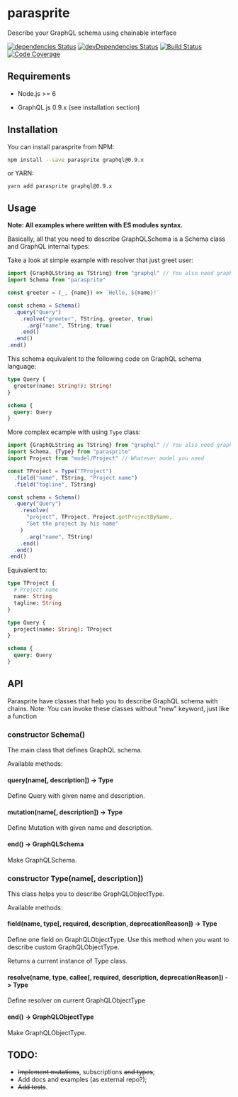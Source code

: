 # parasprite

Describe your GraphQL schema using chainable interface

[![dependencies Status](https://david-dm.org/octet-stream/parasprite/status.svg)](https://david-dm.org/octet-stream/parasprite)
[![devDependencies Status](https://david-dm.org/octet-stream/parasprite/dev-status.svg)](https://david-dm.org/octet-stream/parasprite?type=dev)
[![Build Status](https://travis-ci.org/octet-stream/parasprite.svg?branch=master)](https://travis-ci.org/octet-stream/parasprite)
[![Code Coverage](https://codecov.io/github/octet-stream/parasprite/coverage.svg?branch=master)](https://codecov.io/github/octet-stream/parasprite?branch=master)

## Requirements

* Node.js >= 6

* GraphQL.js 0.9.x (see installation section)

## Installation

You can install parasprite from NPM:

```sh
npm install --save parasprite graphql@0.9.x
```

or YARN:

```
yarn add parasprite graphql@0.9.x
```

## Usage

**Note: All examples where written with ES modules syntax.**

Basically, all that you need to describe GraphQLSchema
is a Schema class and GraphQL internal types:

Take a look at simple example with resolver that just greet user:

```js
import {GraphQLString as TString} from "graphql" // You also need graphql package
import Schema from "parasprite"

const greeter = (_, {name}) => `Hello, ${name}!`

const schema = Schema()
  .query("Query")
    .reolve("greeter", TString, greeter, true)
      .arg("name", TString, true)
    .end()
  .end()
.end()
```

This schema equivalent to the following code on GraphQL schema language:

```graphql
type Query {
  greeter(name: String!): String!
}

schema {
  query: Query
}
```

More complex ecample with using `Type` class:

```js
import {GraphQLString as TString} from "graphql" // You also need graphql package
import Schema, {Type} from "parasprite"
import Project from "model/Project" // Whatever model you need

const TProject = Type("TProject")
  .field("name", TString, "Project name")
  .field("tagline", TString)

const schema = Schema()
  .query("Query")
    .resolve(
      "project", TProject, Project.getProjectByName,
      "Get the project by his name"
    )
      .arg("name", TString)
    .end()
  .end()
.end()
```

Equivalent to:

```graphql
type TProject {
  # Project name
  name: String
  tagline: String
}

type Query {
  project(name: String): TProject
}

schema {
  query: Query
}
```

## API

Parasprite have classes that help you to describe GraphQL schema with chains.
Note: You can invoke these classes without "new" keyword, just like a function

### constructor Schema()

The main class that defines GraphQL schema.

Available methods:

#### query(name[, description]) -> Type

Define Query with given name and description.

#### mutation(name[, description]) -> Type

Define Mutation with given name and description.

#### end() -> GraphQLSchema

Make GraphQLSchema.

### constructor Type(name[, description])

This class helps you to describe GraphQLObjectType.

Available methods:

#### field(name, type[, required, description, deprecationReason]) -> Type

Define one field on GraphQLObjectType.
Use this method when you want to describe custom GraphQLObjectType.

Returns a current instance of Type class.

#### resolve(name, type, callee[, required, description, deprecationReason]) -> Type

Define resolver on current GraphQLObjectType

#### end() -> GraphQLObjectType

Make GraphQLObjectType.

## TODO:

  * ~~Implement mutations~~, subscriptions ~~and types~~;
  * Add docs and examples (as external repo?);
  * ~~Add tests~~.
